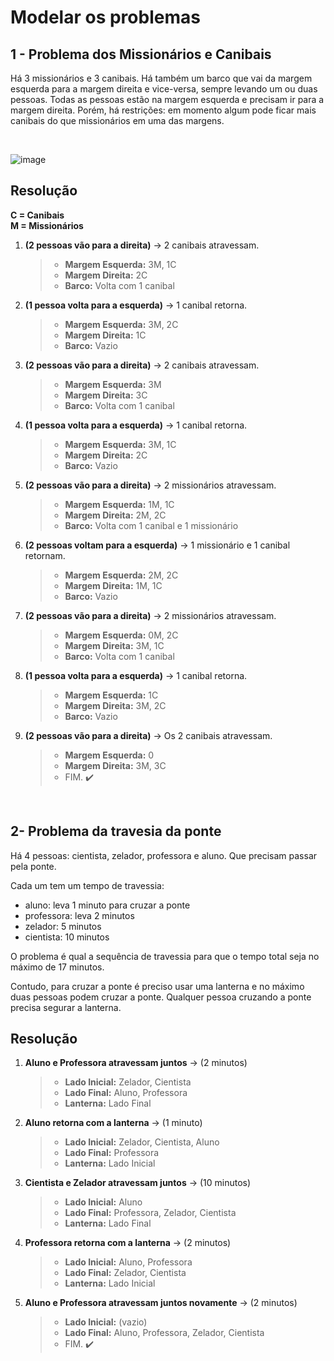 # Modelar os problemas

## 1 - Problema dos Missionários e Canibais

Há 3 missionários e 3 canibais. Há também um barco que vai da margem 
esquerda para a margem direita e vice-versa, sempre levando um ou duas
pessoas. Todas as pessoas estão na margem esquerda e precisam ir para a margem direita.
Porém, há restrições: em momento algum pode ficar mais canibais do que missionários
em uma das margens.

<br> 

![image](https://github.com/user-attachments/assets/f9ce4f7d-0e41-4f32-9310-032547897848)



<h2>Resolução</h2>

**C = Canibais** <br>
**M = Missionários**

1. **(2 pessoas vão para a direita)** → 2 canibais atravessam.
   > - **Margem Esquerda:** 3M, 1C
   > - **Margem Direita:** 2C
   > - **Barco:** Volta com 1 canibal

2. **(1 pessoa volta para a esquerda)** → 1 canibal retorna.
   > - **Margem Esquerda:** 3M, 2C
   > - **Margem Direita:** 1C
   > - **Barco:** Vazio

3. **(2 pessoas vão para a direita)** → 2 canibais atravessam.
   > - **Margem Esquerda:** 3M
   > - **Margem Direita:** 3C
   > - **Barco:** Volta com 1 canibal

4. **(1 pessoa volta para a esquerda)** → 1 canibal retorna.
   > - **Margem Esquerda:** 3M, 1C
   > - **Margem Direita:** 2C
   > - **Barco:** Vazio

5. **(2 pessoas vão para a direita)** → 2 missionários atravessam.
   > - **Margem Esquerda:** 1M, 1C
   > - **Margem Direita:** 2M, 2C
   > - **Barco:** Volta com 1 canibal e 1 missionário

6. **(2 pessoas voltam para a esquerda)** → 1 missionário e 1 canibal retornam.
   > - **Margem Esquerda:** 2M, 2C
   > - **Margem Direita:** 1M, 1C
   > - **Barco:** Vazio

7. **(2 pessoas vão para a direita)** → 2 missionários atravessam.
   > - **Margem Esquerda:** 0M, 2C
   > - **Margem Direita:** 3M, 1C
   > - **Barco:** Volta com 1 canibal

8. **(1 pessoa volta para a esquerda)** → 1 canibal retorna.
   > - **Margem Esquerda:** 1C
   > - **Margem Direita:** 3M, 2C
   > - **Barco:** Vazio

9. **(2 pessoas vão para a direita)** → Os 2 canibais atravessam.
   > - **Margem Esquerda:** 0
   > - **Margem Direita:** 3M, 3C
   > - FIM. ✔️
  
<br> 

## 2- Problema da travesia da ponte

Há 4 pessoas: cientista, zelador, professora e aluno. Que precisam passar pela ponte.

Cada um tem um tempo de travessia:
  - aluno: leva 1 minuto para cruzar a ponte
  - professora: leva 2 minutos
  - zelador: 5 minutos
  - cientista: 10 minutos

O problema é qual a sequência de travessia para que o tempo total seja no máximo de 17 minutos.

Contudo, para cruzar a ponte é preciso usar uma lanterna e no máximo duas pessoas podem cruzar a ponte. Qualquer pessoa cruzando a ponte precisa segurar a lanterna.

<h2>Resolução</h2>

1. **Aluno e Professora atravessam juntos** → (2 minutos)
     > - **Lado Inicial:** Zelador, Cientista
     > - **Lado Final:** Aluno, Professora
     > - **Lanterna:** Lado Final

2. **Aluno retorna com a lanterna** → (1 minuto)
     > - **Lado Inicial:** Zelador, Cientista, Aluno
     > - **Lado Final:** Professora
     > - **Lanterna:** Lado Inicial

3. **Cientista e Zelador atravessam juntos** → (10 minutos)
     > - **Lado Inicial:** Aluno
     > - **Lado Final:** Professora, Zelador, Cientista
     > - **Lanterna:** Lado Final

4. **Professora retorna com a lanterna** → (2 minutos)
     > - **Lado Inicial:** Aluno, Professora
     > - **Lado Final:** Zelador, Cientista
     > - **Lanterna:** Lado Inicial

5. **Aluno e Professora atravessam juntos novamente** → (2 minutos)
     > - **Lado Inicial:** (vazio)
     > - **Lado Final:** Aluno, Professora, Zelador, Cientista
     > - FIM. ✔️
     
     
   





   
  
